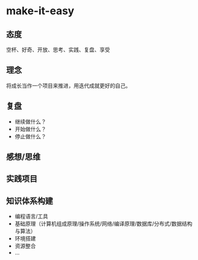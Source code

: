 # make-it-easy

## 态度
空杯、好奇、开放、思考、实践、复盘、享受

## 理念
将成长当作一个项目来推进，用迭代成就更好的自己。

## 复盘
* 继续做什么？
* 开始做什么？
* 停止做什么？

## 感想/思维

## 实践项目

## 知识体系构建
* 编程语言/工具
* 基础原理（计算机组成原理/操作系统/网络/编译原理/数据库/分布式/数据结构与算法）
* 环境搭建
* 资源整合
* ...
